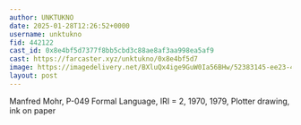```yaml
---
author: UNKTUKNO
date: 2025-01-28T12:26:52+0000
username: unktukno
fid: 442122
cast_id: 0x8e4bf5d7377f8bb5cbd3c88ae8af3aa998ea5af9
cast: https://farcaster.xyz/unktukno/0x8e4bf5d7
image: https://imagedelivery.net/BXluQx4ige9GuW0Ia56BHw/52383145-ee23-4aa9-8240-d83eaa6b3f00/original
layout: post
---
```


Manfred Mohr, P-049 Formal Language, IRI = 2, 1970, 1979, Plotter drawing, ink on paper

<img src='https://imagedelivery.net/BXluQx4ige9GuW0Ia56BHw/52383145-ee23-4aa9-8240-d83eaa6b3f00/original' alt='' referrerpolicy='no-referrer'/>
